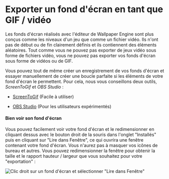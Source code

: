 # Exporter un fond d'écran en tant que GIF / vidéo

Les fonds d'écran réalisés avec l'éditeur de Wallpaper Engine sont plus conçus comme les niveaux d'un jeu que comme un fichier vidéo. Ils n'ont pas de début ou de fin clairement définis et ils contiennent des éléments aléatoires. Tout comme vous ne pouvez pas exporter de jeux vidéo sous forme de fichiers vidéo, vous ne pouvez pas exporter vos fonds d'écran sous forme de vidéos ou de GIF.

Vous pouvez tout de même créer un enregistrement de vos fonds d'écran et essayer manuellement de créer une boucle parfaite si les éléments de votre fond d'écran le permettent. Pour cela, nous vous conseillons deux outils, *ScreenToGif* et *OBS Studio* :

* [ScreenToGif](https://www.screentogif.com/) (Facile à utiliser)

* [OBS Studio](https://obsproject.com/) (Pour les utilisateurs expérimentés)

#### Bien voir son fond d'écran

Vous pouvez facilement voir votre fond d'écran et le redimensionner en cliquant dessus avec le bouton droit de la souris dans l'onglet "Installés" puis en cliquant sur "Lire dans Fenêtre", ce qui ouvrira une fenêtre contenant votre fond d'écran. Vous n'aurez pas à masquer vos icônes de bureau et autres. Vous pouvez redimensionner la fenêtre pour obtenir la taille et le rapport hauteur / largeur que vous souhaitez pour votre "exportation" :

![Clic droit sur un fond d'écran et sélectionner "Lire dans Fenêtre"](./playinwindow.gif)